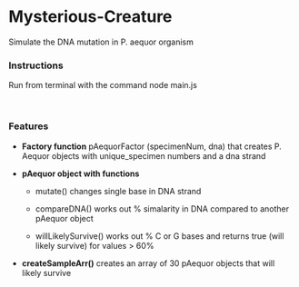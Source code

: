 # Mysterious-Creature
Simulate the DNA mutation in P. aequor organism

<h3>Instructions</h3>
<p>Run from terminal with the command node main.js</p>
</br>
<h3>Features</h3>
<ul>
    <li>
        <p><strong>Factory function</strong> pAequorFactor (specimenNum, dna) that creates P. Aequor objects with unique_specimen numbers and a dna strand</p>
    </li>
    <li>
        <Strong>pAequor object with functions</Strong>
            <ul>
                <li>
                    <p>mutate() changes single base in DNA strand</p>
                </li>
                <li>
                    <p>compareDNA() works out % simalarity in DNA compared to another pAequor object</p>
                </li>
                <li>
                    <p>willLikelySurvive() works out % C or G bases and returns true (will likely survive) for values > 60%</p>
                </li>
            </ul>
    </li>
    <li>
        <p><strong>createSampleArr()</strong> creates an array of 30 pAequor objects that will likely survive</p>
    </li>
</ul>
